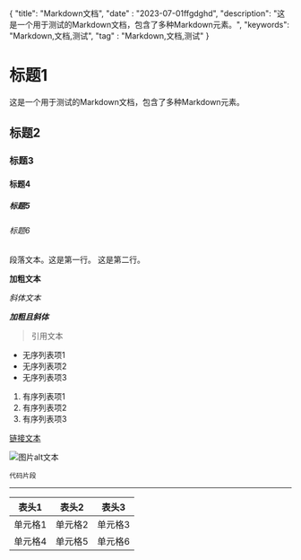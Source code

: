 <div display="none" class="author">
{
    "title": "Markdown文档",
    "date" : "2023-07-01ffgdghd",
    "description": "这是一个用于测试的Markdown文档，包含了多种Markdown元素。",
    "keywords": "Markdown,文档,测试",
    "tag" : "Markdown,文档,测试"
}
</div>

# 标题1

这是一个用于测试的Markdown文档，包含了多种Markdown元素。

## 标题2

### 标题3

#### 标题4

##### 标题5

###### 标题6

段落文本。这是第一行。
这是第二行。

**加粗文本**

*斜体文本*

***加粗且斜体***

> 引用文本

- 无序列表项1
- 无序列表项2
- 无序列表项3

1. 有序列表项1
2. 有序列表项2
3. 有序列表项3

[链接文本](https://example.com)

![图片alt文本](https://example.com/image.jpg)

`代码片段`

---

| 表头1 | 表头2 | 表头3 |
| --- | --- | --- |
| 单元格1 | 单元格2 | 单元格3 |
| 单元格4 | 单元格5 | 单元格6 |